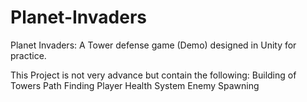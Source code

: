 # Planet-Invaders
Planet Invaders: A Tower defense game (Demo) designed in Unity for practice.

This Project is not very advance but contain the following:
Building of Towers
Path Finding
Player Health System
Enemy Spawning
